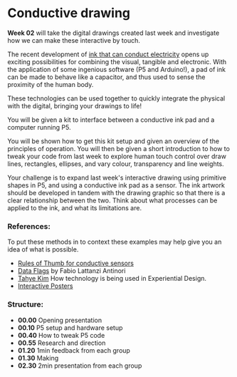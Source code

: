 # Conductive drawing

**Week 02** will take the digital drawings created last week and investigate how we can make these interactive by touch.

The recent development of [ink that can conduct electricity](https://www.bareconductive.com/make/5-things-you-can-do-with-your-electric-paint-50ml-jar/) opens up exciting possibilities for combining the visual, tangible and electronic. With the application of some ingenious software (P5 and Arduino!), a pad of ink can be made to behave like a capacitor, and thus used to sense the proximity of the human body.  

These technologies can be used together to quickly integrate the physical with the digital, bringing your drawings to life!

You will be given a kit to interface between a conductive ink pad and a computer running P5.

You will be shown how to get this kit setup and given an overview of the principles of operation. You will then be given a short introduction to  how to tweak your code from last week to explore human touch control over draw lines, rectangles, ellipses, and vary colour, transparency and line weights.

Your challenge is to expand last week's interactive drawing using primitive shapes in P5, and using a conductive ink pad as a sensor. The ink artwork should be developed in tandem with the drawing graphic so that there is a clear relationship between the two. Think about what processes can be applied to the ink, and what its limitations are.

### References:
To put these methods in to context these examples may help give you an idea of what is possible.

- [Rules of Thumb for conductive sensors](https://www.bareconductive.com/make/sensor-design-basic-rules-of-thumb/)
- [Data Flags](http://fabiolattanziantinori.com/Dataflags.php) by Fabio Lattanzi Antinori
- [Tahye Kim](https://www.bareconductive.com/news/how-technology-is-being-used-in-experiential-design/) How technology is being used in Experiential Design.
- [Interactive Posters](https://www.bareconductive.com/news/a-touch-board-interactive-poster/)

### Structure:
- **00.00**	Opening presentation
- **00.10** P5 setup and hardware setup
- **00.40** How to tweak P5 code
- **00.55** Research and direction
- **01.20** 1min feedback from each group
- **01.30** Making
- **02.30** 2min presentation from each group
